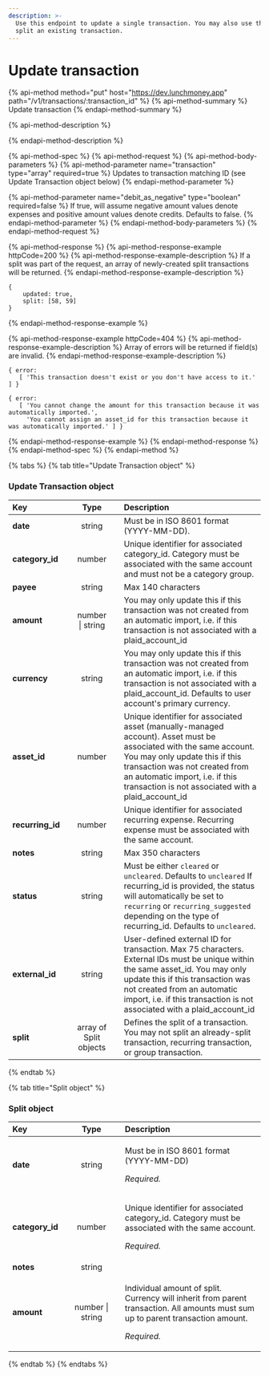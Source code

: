 ```yaml
---
description: >-
  Use this endpoint to update a single transaction. You may also use this to
  split an existing transaction.
---
```


# Update transaction

{% api-method method="put" host="https://dev.lunchmoney.app" path="/v1/transactions/:transaction\_id" %}
{% api-method-summary %}
Update transaction
{% endapi-method-summary %}

{% api-method-description %}

{% endapi-method-description %}

{% api-method-spec %}
{% api-method-request %}
{% api-method-body-parameters %}
{% api-method-parameter name="transaction" type="array" required=true %}
Updates to transaction matching ID \(see Update Transaction object below\)
{% endapi-method-parameter %}

{% api-method-parameter name="debit\_as\_negative" type="boolean" required=false %}
If true, will assume negative amount values denote expenses and positive amount values denote credits. Defaults to false.
{% endapi-method-parameter %}
{% endapi-method-body-parameters %}
{% endapi-method-request %}

{% api-method-response %}
{% api-method-response-example httpCode=200 %}
{% api-method-response-example-description %}
If a split was part of the request, an array of newly-created split transactions will be returned.
{% endapi-method-response-example-description %}

```text
{
    updated: true,
    split: [58, 59]
}
```
{% endapi-method-response-example %}

{% api-method-response-example httpCode=404 %}
{% api-method-response-example-description %}
Array of errors will be returned if field\(s\) are invalid.
{% endapi-method-response-example-description %}

```text
{ error:
   [ 'This transaction doesn't exist or you don't have access to it.' ] }

{ error:
   [ 'You cannot change the amount for this transaction because it was automatically imported.',
     'You cannot assign an asset_id for this transaction because it was automatically imported.' ] }
```
{% endapi-method-response-example %}
{% endapi-method-response %}
{% endapi-method-spec %}
{% endapi-method %}

{% tabs %}
{% tab title="Update Transaction object" %}
### Update Transaction object

| Key |  | Type |  | Description |
| :--- | :--- | :---: | :--- | :--- |
| **date** |  | string |  | Must be in ISO 8601 format \(YYYY-MM-DD\). |
| **category\_id** |  | number |  | Unique identifier for associated category\_id. Category must be associated with the same account and must not be a category group. |
| **payee** |  | string |  | Max 140 characters |
| **amount** |  | number \| string |  | You may only update this if this transaction was not created from an automatic import, i.e. if this transaction is not associated with a plaid\_account\_id |
| **currency** |  | string |  | You may only update this if this transaction was not created from an automatic import, i.e. if this transaction is not associated with a plaid\_account\_id. Defaults to user account's primary currency. |
| **asset\_id** |  | number |  | Unique identifier for associated asset \(manually-managed account\). Asset must be associated with the same account. You may only update this if this transaction was not created from an automatic import, i.e. if this transaction is not associated with a plaid\_account\_id |
| **recurring\_id** |  | number |  | Unique identifier for associated recurring expense. Recurring expense must be associated with the same account. |
| **notes** |  | string |  | Max 350 characters |
| **status** |  | string |  | Must be either `cleared` or `uncleared`. Defaults to `uncleared` If recurring\_id is provided, the status will automatically be set to `recurring` or `recurring_suggested` depending on the type of recurring\_id. Defaults to `uncleared`. |
| **external\_id** |  | string |  | User-defined external ID for transaction. Max 75 characters. External IDs must be unique within the same asset\_id. You may only update this if this transaction was not created from an automatic import, i.e. if this transaction is not associated with a plaid\_account\_id |
| **split** |  | array of Split objects |  | Defines the split of a transaction. You may not split an already-split transaction, recurring transaction, or group transaction. |
{% endtab %}

{% tab title="Split object" %}
### Split object

<table>
  <thead>
    <tr>
      <th style="text-align:left">Key</th>
      <th style="text-align:left"></th>
      <th style="text-align:center">Type</th>
      <th style="text-align:left"></th>
      <th style="text-align:left">Description</th>
    </tr>
  </thead>
  <tbody>
    <tr>
      <td style="text-align:left"><b>date</b>
      </td>
      <td style="text-align:left"></td>
      <td style="text-align:center">string</td>
      <td style="text-align:left"></td>
      <td style="text-align:left">
        <p>Must be in ISO 8601 format (YYYY-MM-DD)</p>
        <p><em>Required.</em>
        </p>
      </td>
    </tr>
    <tr>
      <td style="text-align:left"><b>category_id</b>
      </td>
      <td style="text-align:left"></td>
      <td style="text-align:center">number</td>
      <td style="text-align:left"></td>
      <td style="text-align:left">
        <p>Unique identifier for associated category_id. Category must be associated
          with the same account.</p>
        <p><em>Required.</em>
        </p>
      </td>
    </tr>
    <tr>
      <td style="text-align:left"><b>notes</b>
      </td>
      <td style="text-align:left"></td>
      <td style="text-align:center">string</td>
      <td style="text-align:left"></td>
      <td style="text-align:left"></td>
    </tr>
    <tr>
      <td style="text-align:left"><b>amount</b>
      </td>
      <td style="text-align:left"></td>
      <td style="text-align:center">number | string</td>
      <td style="text-align:left"></td>
      <td style="text-align:left">
        <p>Individual amount of split. Currency will inherit from parent transaction.
          All amounts must sum up to parent transaction amount.</p>
        <p><em>Required.</em>
        </p>
      </td>
    </tr>
  </tbody>
</table>
{% endtab %}
{% endtabs %}

